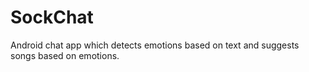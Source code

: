 # SockChat
Android chat app which detects emotions based on text and suggests songs based on emotions.
